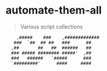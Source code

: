 # automate-them-all

> Various script collections

```text
    ,#####    ###    ,#############
   ###  `##  ## ##   ###      ##
  ,##       ##   ##  ######   ##
  ### ##### ######## #####'  ,##
  ###   ######   `#####      ###
  `#########'      ####     ####
```
